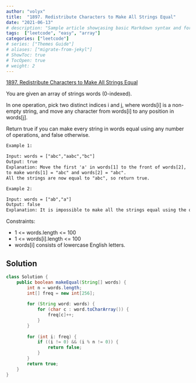 ```yaml
---
author: "volyx"
title:  "1897. Redistribute Characters to Make All Strings Equal"
date: "2021-06-13"
# description: "Sample article showcasing basic Markdown syntax and formatting for HTML elements."
tags:  ["leetcode", "easy", "array"]
categories: ["leetcode"]
# series: ["Themes Guide"]
# aliases: ["migrate-from-jekyl"]
# ShowToc: true
# TocOpen: true
# weight: 2
---
```


[1897. Redistribute Characters to Make All Strings Equal](https://leetcode.com/problems/redistribute-characters-to-make-all-strings-equal/)

You are given an array of strings words (0-indexed).

In one operation, pick two distinct indices i and j, where words[i] is a non-empty string, and move any character from words[i] to any position in words[j].

Return true if you can make every string in words equal using any number of operations, and false otherwise.

```txt
Example 1:

Input: words = ["abc","aabc","bc"]
Output: true
Explanation: Move the first 'a' in words[1] to the front of words[2],
to make words[1] = "abc" and words[2] = "abc".
All the strings are now equal to "abc", so return true.

Example 2:

Input: words = ["ab","a"]
Output: false
Explanation: It is impossible to make all the strings equal using the operation.
```

Constraints:

- 1 <= words.length <= 100
- 1 <= words[i].length <= 100
- words[i] consists of lowercase English letters.

## Solution

```java
class Solution {
    public boolean makeEqual(String[] words) {
        int n = words.length;
        int[] freq = new int[256];
        
        for (String word: words) {
            for (char c : word.toCharArray()) {
                freq[c]++;
            }
        }
        
        for (int i: freq) {
            if ((i != 0) && (i % n != 0)) {
                return false;
            }
        }
        return true;
    }
}
```
